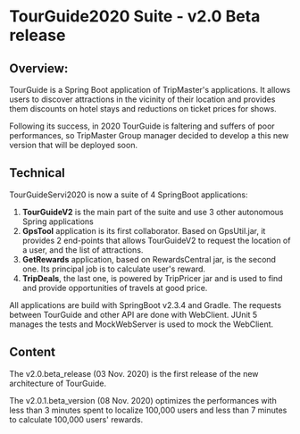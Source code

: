 # TourGuide2020 Suite - v2.0 Beta release

## Overview:
TourGuide is a Spring Boot application of TripMaster's applications. It allows users to discover attractions in the vicinity of their location and provides them discounts on hotel stays and reductions on ticket prices for shows.

Following its success, in 2020 TourGuide is faltering and suffers of poor performances, so TripMaster Group manager decided to develop a this new version that will be deployed soon.

## Technical

TourGuideServi2020 is now a suite of 4 SpringBoot applications:

1. **TourGuideV2** is the main part of the suite and use 3 other autonomous Spring applications
2. **GpsTool** application is its first collaborator. Based on GpsUtil.jar, it provides 2 end-points that allows TourGuideV2 to request the location of a user, and the list of attractions.
3. **GetRewards** application, based on RewardsCentral jar, is the second one. Its principal job is to calculate user's reward.
4. **TripDeals**, the last one, is powered by TripPricer jar and is used to find and provide opportunities of travels at good price. 

All applications are build with SpringBoot v2.3.4 and Gradle.
The requests between TourGuide and other API are done with WebClient.
JUnit 5 manages the tests and MockWebServer is used to mock the WebClient. 

## Content

The v2.0.beta_release (03 Nov. 2020) is the first release of the new architecture of TourGuide.  

The v2.0.1.beta_version (08 Nov. 2020) optimizes the performances with less than 3 minutes spent to localize 100,000 users and less than 7 minutes to calculate 100,000 users' rewards. 